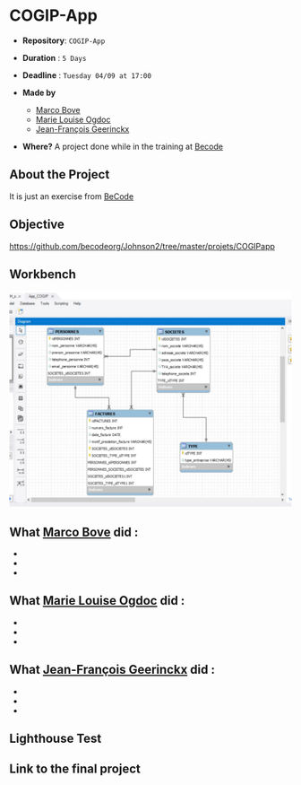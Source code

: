 # COGIP-App


- **Repository**: `COGIP-App`

- **Duration** : `5 Days`

- **Deadline** : `Tuesday 04/09 at 17:00`

- **Made by**  
  - [Marco Bove](https://github.com/marcomisco)
  - [Marie Louise Ogdoc](https://github.com/OGlou7)
  - [Jean-François Geerinckx](https://github.com/JFGEER83)


- **Where?**
 A project done while in the training at [Becode](https://github.com/becodeorg/)


## About the Project
It is just an exercise from [BeCode](https://github.com/becodeorg/)

## Objective
https://github.com/becodeorg/Johnson2/tree/master/projets/COGIPapp


## Workbench
![Workbench](assets\img\cogip_img.JPG)


## What [Marco Bove](https://github.com/marcomisco) did :

*
*
*

## What [Marie Louise Ogdoc](https://github.com/OGlou7) did :

*
*
*


## What [Jean-François Geerinckx](https://github.com/JFGEER83) did :

*
*
*



## Lighthouse Test

<!-- ![Mockup]() -->

## Link to the final project
